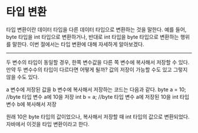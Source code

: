 # 타입 변환


타입 변환이란 데이터 타입을 다른 데이터 타입으로 변환하는 것을 말한다.
예를 들어, byte 타입을 int 타입으로 변환하거나, 반대로 int 타입을 byte 타입으로 변환하는 행위를 말한다.
이번 절에서는 타입 변환에 대해 자세하게 알아보겠다.

---

두 변수의 타입이 동일할 경우, 한쪽 변수값을 다른 쪽 변수에 복사해서 저장할 수 있다.
만약 두 변수수의 타입이 다르다면 어떻게 될까? 값의 저장이 가능할 수도 있고 그렇지 않을 수도 있다.

a 변수에 저장된 값을 b 변수에 복사해서 저장하는 코드는 다음과 같다.
byte a = 10;    //byte 타입 변수 a에 10을 저장
int b = a;  //byte 타입 변수 a에 저장된 10을 int 타입 변수 b에 복사해서 저장

원래 10은 byte 타입의 값이었으나, 복사해서 저장할 때 int 타입의 값으로 변환되었다. 자바에서 이것을 타입 변환이라고 한다.
